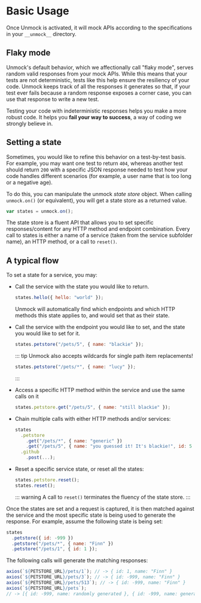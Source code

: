 # Basic Usage

Once Unmock is activated, it will mock APIs according to the specifications in your `__unmock__` directory.

## Flaky mode

Unmock's default behavior, which we affectionally call "flaky mode", serves random valid responses from your mock APIs.  While this means that your tests are not deterministic, tests like this help ensure the resiliency of your code.  Unmock keeps track of all the responses it generates so that, if your test ever fails because a random response exposes a corner case, you can use that response to write a new test.

Testing your code with indeterministic responses helps you make a more robust code. It helps you **fail your way to success**, a way of coding we strongly believe in.

## Setting a state

Sometimes, you would like to refine this behavior on a test-by-test basis. For example, you may want one test to return `404`, whereas another test should return `200` with a specific JSON response needed to test how your code handles different scenarios (for example, a user name that is too long or a negative age).

To do this, you can manipulate the unmock _state store_ object. When calling `unmock.on()` (or equivalent), you will get a state store as a returned value.

```javascript
var states = unmock.on();
```

The state store is a fluent API that allows you to set specific responses/content for any HTTP method and endpoint combination. Every call to states is either a name of a service (taken from the service subfolder name), an HTTP method, or a call to `reset()`.

## A typical flow

To set a state for a service, you may:

- Call the service with the state you would like to return.

  ```javascript
  states.hello({ hello: "world" });
  ```

  Unmock will automatically find which endpoints and which HTTP methods this state applies to, and would set that as their state.

- Call the service with the endpoint you would like to set, and the state you would like to set for it.

  ```javascript
  states.petstore("/pets/5", { name: "blackie" });
  ```

  ::: tip
  Unmock also accepts wildcards for single path item replacements!

  ```javascript
  states.petstore("/pets/*", { name: "lucy" });
  ```

  :::

- Access a specific HTTP method within the service and use the same calls on it

  ```javascript
  states.petstore.get("/pets/5", { name: "still blackie" });
  ```

- Chain multiple calls with either HTTP methods and/or services:
  ```javascript
  states
    .petstore
      .get("/pets/*", { name: "generic" })
      .get("/pets/5", { name: "you guessed it! It's blackie!", id: 5 })
    .github
      .post(...);
  ```
- Reset a specific service state, or reset all the states:
  ```javascript
  states.petstore.reset();
  states.reset();
  ```
  ::: warning
  A call to `reset()` terminates the fluency of the state store.
  :::

Once the states are set and a request is captured, it is then matched against the service and the most specific state is being used to generate the response. For example, assume the following state is being set:

```javascript
states
  .petstore({ id: -999 })
  .petstore("/pets/*", { name: "Finn" })
  .petstore("/pets/1", { id: 1 });
```

The following calls will generate the matching responses:

```javascript
axios(`${PETSTORE_URL}/pets/1`); // -> { id: 1, name: "Finn" }
axios(`${PETSTORE_URL}/pets/3`); // -> { id: -999, name: "Finn" }
axios(`${PETSTORE_URL}/pets/513`); // -> { id: -999, name: "Finn" }
axios(`${PETSTORE_URL}/pets`);
// -> [{ id: -999, name: randomly generated }, { id: -999, name: generated }, ... ]
```

